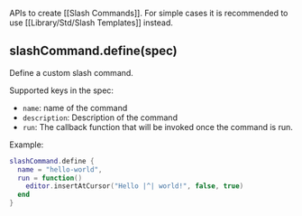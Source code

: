 APIs to create [[Slash Commands]]. For simple cases it is recommended to use [[Library/Std/Slash Templates]] instead.

## slashCommand.define(spec)

Define a custom slash command.

Supported keys in the spec:

* `name`: name of the command
* `description`: Description of the command
* `run`: The callback function that will be invoked once the command is run.

Example:

```lua
slashCommand.define {
  name = "hello-world",
  run = function()
    editor.insertAtCursor("Hello |^| world!", false, true)
  end
}
```


